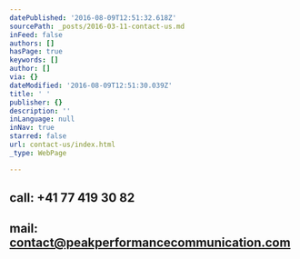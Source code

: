 ```yaml
---
datePublished: '2016-08-09T12:51:32.618Z'
sourcePath: _posts/2016-03-11-contact-us.md
inFeed: false
authors: []
hasPage: true
keywords: []
author: []
via: {}
dateModified: '2016-08-09T12:51:30.039Z'
title: ' '
publisher: {}
description: ''
inLanguage: null
inNav: true
starred: false
url: contact-us/index.html
_type: WebPage

---
```

## 

## call: +41 77 419 30 82 

## mail: contact@peakperformancecommunication.com